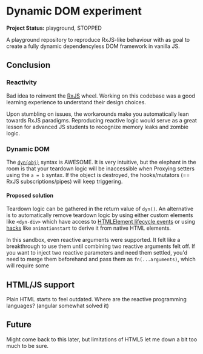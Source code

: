 # Dynamic DOM experiment

**Project Status:** playground, STOPPED

A playground repository to reproduce RxJS-like behaviour with as goal to create a fully dynamic dependencyless DOM framework in vanilla JS.

## Conclusion

### Reactivity

Bad idea to reinvent the [RxJS](https://rxjs.dev/) wheel. Working on this codebase was a good learning experience to understand their design choices. 

Upon stumbling on issues, the workarounds make you automatically lean towards RxJS paradigms. Reproducing reactive logic would serve as a great lesson for advanced JS students to recognize memory leaks and zombie logic.

### Dynamic DOM

The [`dyn(obj)`](./demo/js/index.js) syntax is AWESOME. It is very intuitive, but the elephant in the room is that your teardown logic will be inaccessible when Proxying setters using the `a = b` syntax. If the object is destroyed, the hooks/mutators (== RxJS subscriptions/pipes) will keep triggering.

#### Proposed solution

Teardown logic can be gathered in the return value of `dyn()`. An alternative is to automatically remove teardown logic by using either custom elements like `<dyn-div>` which have access to [HTMLElement lifecycle events](https://developer.mozilla.org/en-US/docs/Web/Web_Components/Using_custom_elements#using_the_lifecycle_callbacks) or using [hacks](http://www.backalleycoder.com/2012/04/25/i-want-a-damnodeinserted/) like `animationstart` to derive it from native HTML elements.

In this sandbox, even reactive arguments were supported. It felt like a breakthrough to use them until combining two reactive arguments felt off. If you want to inject two reactive parameters and need them settled, you'd need to merge them beforehand and pass them as `fn(...arguments)`, which will require some

## HTML/JS support

Plain HTML starts to feel outdated. Where are the reactive programming languages? (angular somewhat solved it)

## Future

Might come back to this later, but limitations of HTML5 let me down a bit too much to be sure.